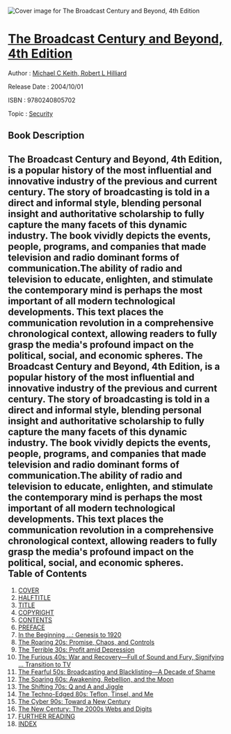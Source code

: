 ![Cover image for The Broadcast Century and Beyond, 4th Edition](https://imgdetail.ebookreading.net/cover/cover/security/EB9780240805702.jpg)

[The Broadcast Century and Beyond, 4th Edition](https://ebookreading.net/view/book/The+Broadcast+Century+and+Beyond%2C+4th+Edition-EB9780240805702_1.html "The Broadcast Century and Beyond, 4th Edition")
====================================================================================================================

Author : [Michael C Keith](https://ebookreading.net/search/author/Michael+C+Keith),[ Robert L Hilliard](https://ebookreading.net/search/author/+Robert+L+Hilliard)

Release Date : 2004/10/01

ISBN : 9780240805702

Topic : [Security](https://ebookreading.net/search/category/security)

Book Description
-----------------

The Broadcast Century and Beyond, 4th Edition, is a popular history of the most influential and innovative industry of the previous and current century. The story of broadcasting is told in a direct and informal style, blending personal insight and authoritative scholarship to fully capture the many facets of this dynamic industry. The book vividly depicts the events, people, programs, and companies that made television and radio dominant forms of communication.The ability of radio and television to educate, enlighten, and stimulate the contemporary mind is perhaps the most important of all modern technological developments. This text places the communication revolution in a comprehensive chronological context, allowing readers to fully grasp the media's profound impact on the political, social, and economic spheres.              The Broadcast Century and Beyond, 4th Edition, is a popular history of the most influential and innovative industry of the previous and current century. The story of broadcasting is told in a direct and informal style, blending personal insight and authoritative scholarship to fully capture the many facets of this dynamic industry. The book vividly depicts the events, people, programs, and companies that made television and radio dominant forms of communication.The ability of radio and television to educate, enlighten, and stimulate the contemporary mind is perhaps the most important of all modern technological developments. This text places the communication revolution in a comprehensive chronological context, allowing readers to fully grasp the media's profound impact on the political, social, and economic spheres.              
Table of Contents
-----------------

1. [COVER](https://ebookreading.net/view/book/The+Broadcast+Century+and+Beyond%2C+4th+Edition-EB9780240805702_1.html)
1. [HALFTITLE](https://ebookreading.net/view/book/The+Broadcast+Century+and+Beyond%2C+4th+Edition-EB9780240805702_2.html)
1. [TITLE](https://ebookreading.net/view/book/The+Broadcast+Century+and+Beyond%2C+4th+Edition-EB9780240805702_3.html)
1. [COPYRIGHT](https://ebookreading.net/view/book/The+Broadcast+Century+and+Beyond%2C+4th+Edition-EB9780240805702_4.html)
1. [CONTENTS](https://ebookreading.net/view/book/The+Broadcast+Century+and+Beyond%2C+4th+Edition-EB9780240805702_5.html)
1. [PREFACE](https://ebookreading.net/view/book/The+Broadcast+Century+and+Beyond%2C+4th+Edition-EB9780240805702_6.html)
1. [In the Beginning …: Genesis to 1920](https://ebookreading.net/view/book/The+Broadcast+Century+and+Beyond%2C+4th+Edition-EB9780240805702_7.html)
1. [The Roaring 20s: Promise, Chaos, and Controls](https://ebookreading.net/view/book/The+Broadcast+Century+and+Beyond%2C+4th+Edition-EB9780240805702_8.html)
1. [The Terrible 30s: Profit amid Depression](https://ebookreading.net/view/book/The+Broadcast+Century+and+Beyond%2C+4th+Edition-EB9780240805702_9.html)
1. [The Furious 40s: War and Recovery—Full of Sound and Fury, Signifying … Transition to TV](https://ebookreading.net/view/book/The+Broadcast+Century+and+Beyond%2C+4th+Edition-EB9780240805702_11.html)
1. [The Fearful 50s: Broadcasting and Blacklisting—A Decade of Shame](https://ebookreading.net/view/book/The+Broadcast+Century+and+Beyond%2C+4th+Edition-EB9780240805702_0.html)
1. [The Soaring 60s: Awakening, Rebellion, and the Moon](https://ebookreading.net/view/book/The+Broadcast+Century+and+Beyond%2C+4th+Edition-EB9780240805702_13.html)
1. [The Shifting 70s: Q and A and Jiggle](https://ebookreading.net/view/book/The+Broadcast+Century+and+Beyond%2C+4th+Edition-EB9780240805702_14.html)
1. [The Techno-Edged 80s: Teflon, Tinsel, and Me](https://ebookreading.net/view/book/The+Broadcast+Century+and+Beyond%2C+4th+Edition-EB9780240805702_15.html)
1. [The Cyber 90s: Toward a New Century](https://ebookreading.net/view/book/The+Broadcast+Century+and+Beyond%2C+4th+Edition-EB9780240805702_0.html)
1. [The New Century: The 2000s Webs and Digits](https://ebookreading.net/view/book/The+Broadcast+Century+and+Beyond%2C+4th+Edition-EB9780240805702_17.html)
1. [FURTHER READING](https://ebookreading.net/view/book/The+Broadcast+Century+and+Beyond%2C+4th+Edition-EB9780240805702_0.html)
1. [INDEX](https://ebookreading.net/view/book/The+Broadcast+Century+and+Beyond%2C+4th+Edition-EB9780240805702_18.html)
